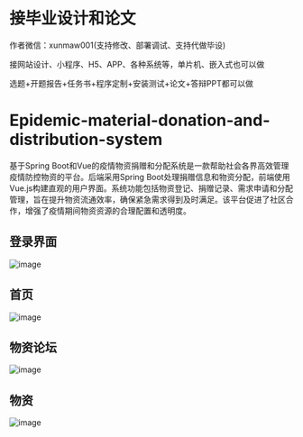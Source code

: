 # 接毕业设计和论文
作者微信：xunmaw001(支持修改、部署调试、支持代做毕设)

接网站设计、小程序、H5、APP、各种系统等，单片机、嵌入式也可以做

选题+开题报告+任务书+程序定制+安装测试+论文+答辩PPT都可以做
# Epidemic-material-donation-and-distribution-system
基于Spring Boot和Vue的疫情物资捐赠和分配系统是一款帮助社会各界高效管理疫情防控物资的平台。后端采用Spring Boot处理捐赠信息和物资分配，前端使用Vue.js构建直观的用户界面。系统功能包括物资登记、捐赠记录、需求申请和分配管理，旨在提升物资流通效率，确保紧急需求得到及时满足。该平台促进了社区合作，增强了疫情期间物资资源的合理配置和透明度。
## 登录界面
![image](https://github.com/user-attachments/assets/de800189-db52-4766-9315-1a998639ecf7)
## 首页
![image](https://github.com/user-attachments/assets/3443405c-1ac3-4c76-920c-fb9de1614bf4)
## 物资论坛
![image](https://github.com/user-attachments/assets/ac855d67-2d79-4e9d-8ce6-b7fc1eec5bfc)
## 物资
![image](https://github.com/user-attachments/assets/827fc89d-0240-4f13-a53b-0fa975640017)
